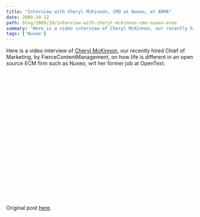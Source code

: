 ```yaml
---
title: "Interview with Cheryl McKinnon, CMO at Nuxeo, at ARMA"
date: 2009-10-22
path: blog/2009/10/interview-with-cheryl-mckinnon-cmo-nuxeo-arma
summary: "Here is a video interview of Cheryl McKinnon, our recently hired Chief of Marketing, by FierceContentManagement, on how life is different in an open source ECM firm such as Nuxeo, wrt her former job at OpenText."
tags: ['Nuxeo']
---
```


<p>Here is a video interview of <a href="http://blogs.nuxeo.com/cmkinnon">Cheryl McKinnon</a>, our recently hired Chief of Marketing, by FierceContentManagement, on how life is different in an open source ECM firm such as Nuxeo, wrt her former job at OpenText.</p> 
 <p>
<object width="425" height="344"><param name="movie" value="http://www.youtube.com/v/EPgvdsKf6yY&amp;hl=fr&amp;fs=1&amp;"><param name="allowFullScreen" value="true"><param name="allowscriptaccess" value="always"><embed src="http://www.youtube.com/v/EPgvdsKf6yY&amp;hl=fr&amp;fs=1&amp;" type="application/x-shockwave-flash" allowscriptaccess="always" allowfullscreen="true" width="425" height="344"></embed></object>
</p> 
 
 
 <p>
Original post <a href="http://www.fiercecontentmanagement.com/story/interview-cheryl-mckinnon-cmo-nuxeo-arma/2009-10-20">here</a>.
</p> 

